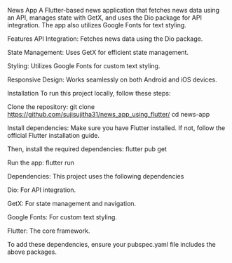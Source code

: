 News App
A Flutter-based news application that fetches news data using an API, manages state with GetX, and uses the Dio package for API integration. The app also utilizes Google Fonts for text styling.

Features
API Integration: Fetches news data using the Dio package.

State Management: Uses GetX for efficient state management.

Styling: Utilizes Google Fonts for custom text styling.

Responsive Design: Works seamlessly on both Android and iOS devices.


Installation
To run this project locally, follow these steps:

Clone the repository:
git clone https://github.com/sujisujitha31/news_app_using_flutter/
cd news-app

Install dependencies:
Make sure you have Flutter installed. If not, follow the official Flutter installation guide.

Then, install the required dependencies:
flutter pub get

Run the app:
flutter run

Dependencies:
This project uses the following dependencies

Dio: For API integration.

GetX: For state management and navigation.

Google Fonts: For custom text styling.

Flutter: The core framework.

To add these dependencies, ensure your pubspec.yaml file includes the above packages.


